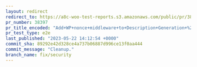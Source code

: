 ```yaml
---
layout: redirect
redirect_to: https://a8c-woo-test-reports.s3.amazonaws.com/public/pr/38397/e2e/index.html
pr_number: 38397
pr_title_encoded: "Add+WP+nonce+middleware+to+Description+Generation+%2B+Sanitize+Return+from+endpoint"
pr_test_type: e2e
last_published: "2023-05-22 14:12:54 +0000"
commit_sha: 89292e42d328ce4a737b06887d996ce13f0aa444
commit_message: "Cleanup."
branch_name: fix/security
---
```

